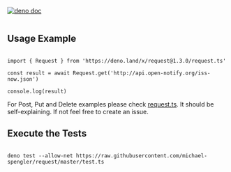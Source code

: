 [![deno doc](https://doc.deno.land/badge.svg)](https://doc.deno.land/https/deno.land/x/request@1.3.0/mod.ts)

![![](https://brave.com/)](https://brave.com/wp-content/uploads/2019/01/logotype-full-color.svg)
<!-- <a target="__blank" href="https://brave.com/">
<img style="text-align: center" src="https://brave.com/wp-content/uploads/2019/01/logotype-full-color.svg" alt="drawing" width="220" />
</a> -->


## Usage Example

```

import { Request } from 'https://deno.land/x/request@1.3.0/request.ts'

const result = await Request.get('http://api.open-notify.org/iss-now.json')

console.log(result)

```

For Post, Put and Delete examples please check
[request.ts](https://deno.land/x/request@1.3.0/request.ts). It should be
self-explaining. If not feel free to create an issue.

## Execute the Tests

```

deno test --allow-net https://raw.githubusercontent.com/michael-spengler/request/master/test.ts

```
